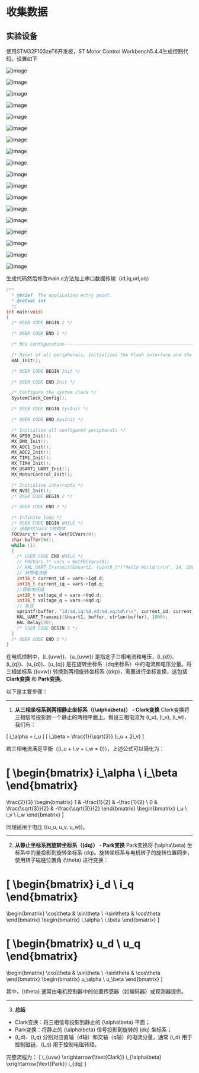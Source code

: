 # 收集数据

## 实验设备
使用STM32F103zeT6开发板，ST Motor Control Workbench5.4.4生成控制代码。设置如下

![image](https://github.com/user-attachments/assets/08bec522-4143-43ff-b24e-d2ae0bd4d08b)

![image](https://github.com/user-attachments/assets/153a7374-4448-45fd-8eb1-777de85c50ee)

![image](https://github.com/user-attachments/assets/84c8595d-dde3-4558-af81-c78906c7c023)

![image](https://github.com/user-attachments/assets/f16f6fbc-3e02-487f-9d1f-38231389ba34)

![image](https://github.com/user-attachments/assets/3f6a69eb-82d3-4c33-8ad1-91628c09e893)

![image](https://github.com/user-attachments/assets/ae368ec2-7aed-4c2c-af9a-ca8e48e9d180)

![image](https://github.com/user-attachments/assets/40a3bbf2-836e-4b66-b949-dc2e9c304737)

![image](https://github.com/user-attachments/assets/e712c63f-9519-4a45-aab2-ef75543f357f)

![image](https://github.com/user-attachments/assets/542b925e-afb2-42a8-8527-cbb0b3dba326)

![image](https://github.com/user-attachments/assets/8e8eb12b-c2a6-4208-b6d6-a2fffcda944c)

![image](https://github.com/user-attachments/assets/7fe9bf21-ec6b-4e85-9e9b-af93a057b4cc)

![image](https://github.com/user-attachments/assets/514bdded-1136-4ade-a60b-ead7902d3315)

![image](https://github.com/user-attachments/assets/a50f9118-5142-47a6-ba26-f317753814ee)

![image](https://github.com/user-attachments/assets/923f8dd5-3ece-4b8e-87a6-ce8aef01ca02)

![image](https://github.com/user-attachments/assets/62ce0629-28df-415e-b3a8-f3ca15e7eb48)

![image](https://github.com/user-attachments/assets/1163d469-efe9-496b-a339-6b07f149086e)

![image](https://github.com/user-attachments/assets/bcd76320-a1fe-4040-ab3b-4f856445d42d)

![image](https://github.com/user-attachments/assets/7c1ee390-3220-42e1-aa50-38ecda73dd55)

生成代码然后修改main.c方法加上串口数据传输（id,iq,ud,uq）

```c
/**
  * @brief  The application entry point.
  * @retval int
  */
int main(void)
{
  /* USER CODE BEGIN 1 */

  /* USER CODE END 1 */

  /* MCU Configuration--------------------------------------------------------*/

  /* Reset of all peripherals, Initializes the Flash interface and the Systick. */
  HAL_Init();

  /* USER CODE BEGIN Init */

  /* USER CODE END Init */

  /* Configure the system clock */
  SystemClock_Config();

  /* USER CODE BEGIN SysInit */

  /* USER CODE END SysInit */

  /* Initialize all configured peripherals */
  MX_GPIO_Init();
  MX_DMA_Init();
  MX_ADC1_Init();
  MX_ADC2_Init();
  MX_TIM1_Init();
  MX_TIM4_Init();
  MX_USART1_UART_Init();
  MX_MotorControl_Init();

  /* Initialize interrupts */
  MX_NVIC_Init();
  /* USER CODE BEGIN 2 */

  /* USER CODE END 2 */

  /* Infinite loop */
  /* USER CODE BEGIN WHILE */
  // 获取FOCVars_t结构体
  FOCVars_t* vars = GetFOCVars(0);
  char buffer[64];
  while (1)
  {
    /* USER CODE END WHILE */
    // FOCVars_t* vars = GetFOCVars(0);
    // HAL_UART_Transmit(&huart1, (uint8_t*)"Hello World!\r\n", 14, 1000); 
    // 获取电流值
    int16_t current_id = vars->Iqd.d;
    int16_t current_iq = vars->Iqd.q;
    //获取电压值
    int16_t voltage_d = vars->Vqd.d;
    int16_t voltage_q = vars->Vqd.q;
    // 发送
    sprintf(buffer, "id:%d,iq:%d,vd:%d,vq:%d\r\n", current_id, current_iq, voltage_d, voltage_q);
    HAL_UART_Transmit(&huart1, buffer, strlen(buffer), 1000); 
    HAL_Delay(20);
    /* USER CODE BEGIN 3 */
  }
  /* USER CODE END 3 */
}

```


在电机控制中，\(i_{uvw}\)、\(u_{uvw}\) 是指定子三相电流和电压，\(i_{d}\)、\(i_{q}\)、\(u_{d}\)、\(u_{q}\) 是在旋转坐标系（dq坐标系）中的电流和电压分量。将三相坐标系 (\(uvw\)) 转换到两相旋转坐标系 (\(dq\))，需要进行坐标变换，这包括 **Clark变换** 和 **Park变换**。

以下是主要步骤：

---

1. **从三相坐标系到两相静止坐标系（\(\alpha\beta\)） - Clark变换**
Clark变换将三相信号投影到一个静止的两相平面上。假设三相电流为 \(i_u\), \(i_v\), \(i_w\)，我们有：

\[
i_\alpha = i_u
\]
\[
i_\beta = \frac{1}{\sqrt{3}} (i_u + 2i_v)
\]

若三相电流满足平衡（\(i_u + i_v + i_w = 0\)），上述公式可以简化为：

\[
\begin{bmatrix}
i_\alpha \\
i_\beta
\end{bmatrix}
=
\frac{2}{3}
\begin{bmatrix}
1 & -\frac{1}{2} & -\frac{1}{2} \\
0 & \frac{\sqrt{3}}{2} & -\frac{\sqrt{3}}{2}
\end{bmatrix}
\begin{bmatrix}
i_u \\
i_v \\
i_w
\end{bmatrix}
\]

同理适用于电压 (\(u_u, u_v, u_w\))。

---

2. **从静止坐标系到旋转坐标系（\(dq\)） - Park变换**
Park变换将 \(\alpha\beta\) 坐标系中的量投影到旋转坐标系 \(dq\)。旋转坐标系与电机转子的旋转位置同步，使用转子磁链位置角 \(\theta\) 进行变换：

\[
\begin{bmatrix}
i_d \\
i_q
\end{bmatrix}
=
\begin{bmatrix}
\cos\theta & \sin\theta \\
-\sin\theta & \cos\theta
\end{bmatrix}
\begin{bmatrix}
i_\alpha \\
i_\beta
\end{bmatrix}
\]

\[
\begin{bmatrix}
u_d \\
u_q
\end{bmatrix}
=
\begin{bmatrix}
\cos\theta & \sin\theta \\
-\sin\theta & \cos\theta
\end{bmatrix}
\begin{bmatrix}
u_\alpha \\
u_\beta
\end{bmatrix}
\]

其中，\(\theta\) 通常由电机控制器中的位置传感器（如编码器）或观测器提供。

---

3. **总结**
- Clark变换：将三相信号投影到静止的 \(\alpha\beta\) 平面；
- Park变换：将静止的 \(\alpha\beta\) 信号投影到旋转的 \(dq\) 坐标系；
- \(i_d\)、\(i_q\) 分别对应直轴（d轴）和交轴（q轴）的电流分量，通常 \(i_d\) 用于控制磁链，\(i_q\) 用于控制电磁转矩。

完整流程为：
\[
i_{uvw} \xrightarrow{\text{Clark}} i_{\alpha\beta} \xrightarrow{\text{Park}} i_{dq}
\]
